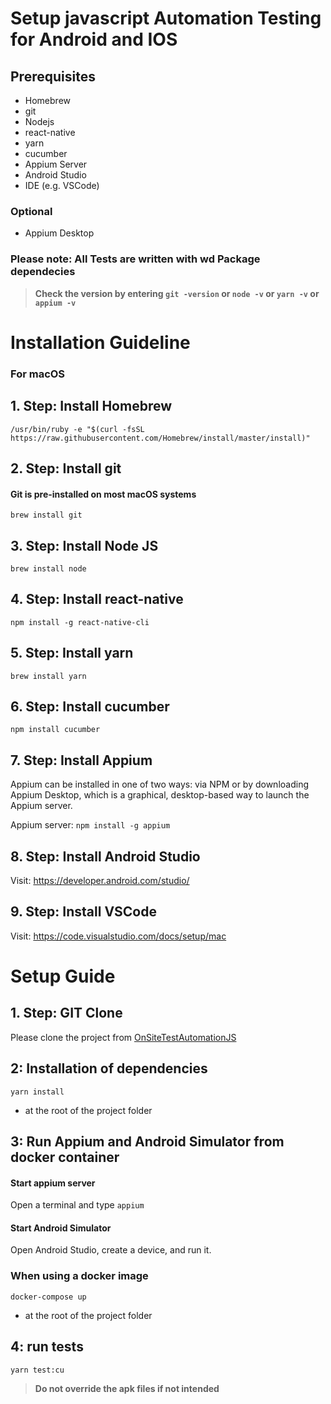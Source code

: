 # Setup javascript Automation Testing for Android and IOS

## Prerequisites
- Homebrew
- git
- Nodejs
- react-native
- yarn
- cucumber
- Appium Server
- Android Studio
- IDE (e.g. VSCode)

### Optional
- Appium Desktop

### Please note: All Tests are written with wd Package dependecies

> **Check the version by entering `git -version` or `node -v` or `yarn -v` or `appium -v`**

# Installation Guideline
### For macOS

## 1. Step: Install Homebrew
`/usr/bin/ruby -e "$(curl -fsSL https://raw.githubusercontent.com/Homebrew/install/master/install)"`

## 2. Step: Install git
#### Git is pre-installed on most macOS systems
`brew install git`

## 3. Step: Install Node JS
`brew install node`

## 4. Step: Install react-native
`npm install -g react-native-cli`

## 5. Step: Install yarn
`brew install yarn`

## 6. Step: Install cucumber
`npm install cucumber`

## 7. Step: Install Appium
Appium can be installed in one of two ways: via NPM or by downloading Appium Desktop, which is a graphical, desktop-based way to launch the Appium server.

Appium server: `npm install -g appium`

## 8. Step: Install Android Studio
Visit: https://developer.android.com/studio/

## 9. Step: Install VSCode
Visit: https://code.visualstudio.com/docs/setup/mac


# Setup Guide

## 1. Step: GIT Clone
Please clone the project from [OnSiteTestAutomationJS](https://gitlab.hce.heidelbergcement.com/HCEmbrace/onsitetestautomationjs)

## 2: Installation of dependencies
```yarn install```

* at the root of the project folder

## 3: Run Appium and Android Simulator from docker container 

#### Start appium server
Open a terminal and type `appium`

#### Start Android Simulator
Open Android Studio, create a device, and run it.

### When using a docker image
```docker-compose up```

* at the root of the project folder

## 4: run tests
```yarn test:cu```


> **Do not override the apk files if not intended**
